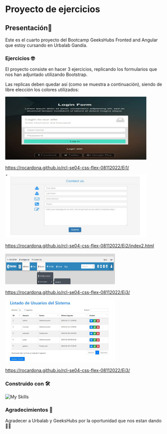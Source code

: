 # Proyecto de ejercicios
## Presentación🚀

Este es el cuarto proyecto del Bootcamp GeeksHubs Fronted and Angular que estoy cursando en Urbalab Gandía.


### Ejercicios 🤓

El proyecto consiste en hacer 3 ejercicios, replicando los formularios que nos han adjuntado utilizando Bootstrap.

Las replicas deben quedar así (como se muestra a continuación), siendo de libre elección los colores utilizados:

<img src="/imgReadme/form.1.png" width="450" height="200">

https://rocardona.github.io/rcl-se04-css-flex-08112022/Ej1/

<img src="/imgReadme/form.2.png" width="450" height="200">

https://rocardona.github.io/rcl-se04-css-flex-08112022/Ej2/index2.html

<img src="/imgReadme/form.3.png" width="350" height="100">

https://rocardona.github.io/rcl-se04-css-flex-08112022/Ej3/

<img src="/imgReadme/form.4.png" width="350" height="200">

https://rocardona.github.io/rcl-se04-css-flex-08112022/Ej3/

### Construido con 🛠️

![My Skills](https://skillicons.dev/icons?i=html,css,git,bootstrap)



### Agradecimientos 🍻
Agradecer a Urbalab y GeeksHubs por la oportunidad que nos estan dando👩‍💻

